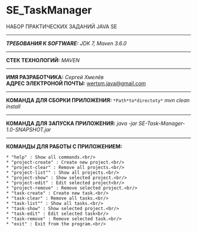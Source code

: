 # SE_TaskManager
НАБОР ПРАКТИЧЕСКИХ ЗАДАНИЙ JAVA SE
***
**_ТРЕБОВАНИЯ К SOFTWARE:_**
_JDK 7, Maven 3.6.0_
***
**СТЕК ТЕХНОЛОГИЙ:**
_MAVEN_
***
**ИМЯ РАЗРАБОТЧИКА:** _Сергей Хмелёв_<br/>
**АДРЕС ЭЛЕКТРОНОЙ ПОЧТЫ:** wertsm.java@gmail.com
***
**КОМАНДА ДЛЯ СБОРКИ ПРИЛОЖЕНИЯ:** 
`*Path*to*directoty*` _mvn clean install_
***
**КОМАНДА ДЛЯ ЗАПУСКА ПРИЛОЖЕНИЯ:** 
_java -jar SE-Task-Manager-1.0-SNAPSHOT.jar_
***
**КОМАНДЫ ДЛЯ РАБОТЫ С ПРИЛОЖЕНИЕМ:**

    * "help" : Show all commands.<br/>
    * "project-create" : Create new project.<br/>
    * "project-clear" : Remove all projects.<br/>
    * "project-list"" : Show all projects.<br/>
    * "project-show" : Show selected project.<br/>
    * "project-edit" : Edit selected project<br/>
    * "project-remove" : Remove selected project.<br/>
    * "task-create" : Create new task.<br/>
    * "task-clear" : Remove all tasks.<br/>
    * "task-list"" : Show all tasks.<br/>
    * "task-show" : Show selected project.<br/>
    * "task-edit" : Edit selected task<br/>
    * "task-remove" : Remove selected task.<br/>
    * "exit" : Exit from the program.<br/>
